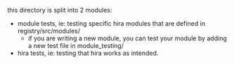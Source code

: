this directory is split into 2 modules:
- module tests, ie: testing specific hira modules that are defined in registry/src/modules/
    - if you are writing a new module, you can test your module by adding a new test file in module_testing/
- hira tests, ie: testing that hira works as intended.
